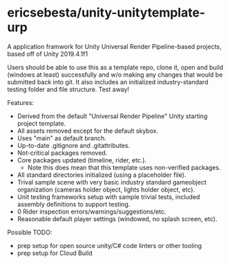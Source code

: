 # ericsebesta/unity-unitytemplate-urp
A application framwork for Unity Universal Render Pipeline-based projects, based off of Unity 2019.4.1f1

Users should be able to use this as a template repo, clone it, open and build (windows at least) successfully and w/o making any changes that would be submitted back into git. It also includes an initialized industry-standard testing folder and file structure. Test away!

Features:
- Derived from the default "Universal Render Pipeline" Unity starting project template.
- All assets removed except for the default skybox.
- Uses "main" as default branch.
- Up-to-date .gitignore and .gitattributes.
- Not-critical packages removed.
- Core packages updated (timeline, rider, etc.).
  - Note this does mean that this template uses non-verified packages.
- All standard directories initialized (using a placeholder file).
- Trival sample scene with very basic industry standard gameobject organization (cameras holder object, lights holder object, etc).
- Unit testing frameworks setup with sample trivial tests, included assembly definitions to support testing.
- 0 Rider inspection errors/warnings/suggestions/etc.
- Reasonable default player settings (windowed, no splash screen, etc).

Possible TODO:
- prep setup for open source unity/C# code linters or other tooling
- prep setup for Cloud Build
